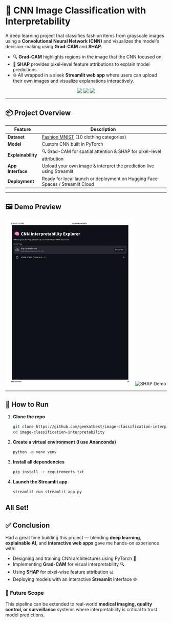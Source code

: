 # 🧠 CNN Image Classification with Interpretability

A deep learning project that classifies fashion items from grayscale images using a **Convolutional Neural Network (CNN)** and visualizes the model's decision-making using **Grad-CAM** and **SHAP**.

- 🔍 **Grad-CAM** highlights regions in the image that the CNN focused on.
- 🎯 **SHAP** provides pixel-level feature attributions to explain model predictions.
- 🌐 All wrapped in a sleek **Streamlit web app** where users can upload their own images and visualize explanations interactively.


<div align="center">
  <img src="https://img.shields.io/badge/PyTorch-red?style=flat&logo=pytorch">
  <img src="https://img.shields.io/badge/Streamlit-ff4b4b?style=flat&logo=streamlit">
  <img src="https://img.shields.io/badge/Explainable_AI-yellow?style=flat">
</div>

---

## 📦 Project Overview

| Feature | Description |
|--------|-------------|
| **Dataset** | [Fashion MNIST](https://github.com/zalandoresearch/fashion-mnist) (10 clothing categories) |
| **Model** | Custom CNN built in PyTorch |
| **Explainability** | 🔍 Grad-CAM for spatial attention & SHAP for pixel-level attribution |
| **App Interface** | Upload your own image & interpret the prediction live using Streamlit |
| **Deployment** | Ready for local launch or deployment on Hugging Face Spaces / Streamlit Cloud |

---

## 🖼 Demo Preview

<div align="center">
  <img src="assets/demo_gradcam.pdf" width="400">
  <img src="assets/streamlit-streamlit_app-2025-06-18-02-06-41.webm" alt="SHAP Demo" width="400">
</div>

---

## 🚀 How to Run

1. **Clone the repo**
   ```bash
   git clone https://github.com/geekatbest/image-classification-interpretability.git
   cd image-classification-interpretability

2. **Create a virtual environment (I use Ananconda)**
   ```bash
   python -m venv venv

3. **Install all dependencies**
   ```bash
   pip install -r requirements.txt

4. **Launch the Streamlit app**
   ```bash
   streamlit run streamlit_app.py

## All Set!

## ✅ Conclusion

Had a great time building this project — blending **deep learning**, **explainable AI**, and **interactive web apps** gave me hands-on experience with:

- Designing and training CNN architectures using PyTorch 🧠  
- Implementing **Grad-CAM** for visual interpretability 🔍  
- Using **SHAP** for pixel-wise feature attribution 📊  
- Deploying models with an interactive **Streamlit** interface 🌐  

### 🚀 Future Scope  
This pipeline can be extended to real-world **medical imaging, quality control, or surveillance** systems where interpretability is critical to trust model predictions.



